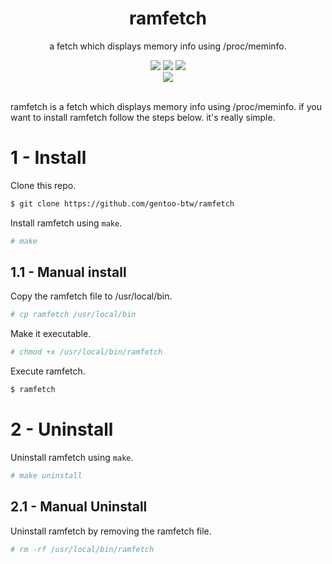 <div align="center">
  <div>
    <h1>ramfetch</h1>
    <p>a fetch which displays memory info using /proc/meminfo.</p>
    <img src="https://img.shields.io/github/license/gentoo-btw/ramfetch?style=for-the-badge">
    <img src="https://img.shields.io/github/stars/gentoo-btw/ramfetch?style=for-the-badge">
    <img src="https://img.shields.io/github/forks/gentoo-btw/ramfetch?style=for-the-badge">
  </div>
  <div>
<img src="https://user-images.githubusercontent.com/119129086/207360404-ce498217-0828-4f99-9db8-9bbc0b207bb0.png">
</div>
<br>
</div>

ramfetch is a fetch which displays memory info using /proc/meminfo. if you want to install ramfetch follow the steps below. it's really simple.

# 1 - Install
Clone this repo.
```bash
$ git clone https://github.com/gentoo-btw/ramfetch
```
Install ramfetch using `make`.
```bash
# make
```
## 1.1 - Manual install
Copy the ramfetch file to /usr/local/bin.
```bash
# cp ramfetch /usr/local/bin
```
Make it executable.
```bash
# chmod +x /usr/local/bin/ramfetch
```
Execute ramfetch.
```bash
$ ramfetch
```

# 2 - Uninstall
Uninstall ramfetch using `make`.
```bash
# make uninstall
```
## 2.1 - Manual Uninstall
Uninstall ramfetch by removing the ramfetch file.
```bash
# rm -rf /usr/local/bin/ramfetch
```
